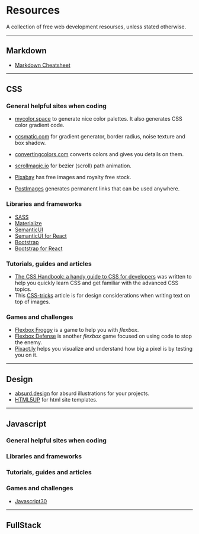# Resources
A collection of free web development resourses, unless stated otherwise. 

-----

## Markdown 

- [Markdown Cheatsheet](https://github.com/adam-p/markdown-here/wiki/Markdown-Cheatsheet)

-----

## CSS

### General helpful sites when coding

- [mycolor.space](https://mycolor.space/) to generate nice color palettes. It also generates CSS color gradient code. 
- [ccsmatic.com](https://www.cssmatic.com/) for gradient generator, border radius, noise texture and box shadow. 
- [convertingcolors.com](https://convertingcolors.com/) converts colors and gives you details on them. 
- [scrollmagic.io](https://scrollmagic.io/examples/expert/bezier_path_animation.html) for bezier (scroll) path animation. 

- [Pixabay](https://pixabay.com/) has free images and royalty free stock. 
- [PostImages](https://postimages.org/) generates permanent links that can be used anywhere.  

### Libraries and frameworks

- [SASS](https://sass-lang.com/)
- [Materialize](https://materializecss.com/)
- [SemanticUI](https://semantic-ui.com/)
- [SemanticUI for React](https://react.semantic-ui.com/)
- [Bootstrap](https://getbootstrap.com/)
- [Bootstrap for React](https://react-bootstrap.github.io/)

### Tutorials, guides and articles

- [The CSS Handbook: a handy guide to CSS for developers](https://www.freecodecamp.org/news/the-css-handbook-a-handy-guide-to-css-for-developers-b56695917d11/) was written to help you quickly learn CSS and get familiar with the advanced CSS topics.
- This [CSS-tricks](https://css-tricks.com/design-considerations-text-images/) article is for design considerations when writing text on top of images.

### Games and challenges

- [Flexbox Froggy](http://flexboxfroggy.com/) is a game to help you with *flexbox*.
- [Flexbox Defense](http://www.flexboxdefense.com/) is another *flexbox* game focused on using code to stop the enemy. 
- [Pixact.ly](https://www.pixact.ly/) helps you visualize and understand how big a pixel is by testing you on it.  

-----

## Design 

- [absurd.design](https://absurd.design/) for absurd illustrations for your projects.
- [HTML5UP](https://html5up.net/) for html site templates.

-----

## Javascript

### General helpful sites when coding

### Libraries and frameworks

### Tutorials, guides and articles

### Games and challenges

- [Javascript30](https://javascript30.com/)

-----

## FullStack
